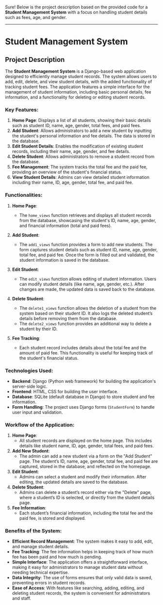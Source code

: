 Sure! Below is the project description based on the provided code for a **Student Management System** with a focus on handling student details such as fees, age, and gender.

---

# Student Management System

## Project Description

The **Student Management System** is a Django-based web application designed to efficiently manage student records. The system allows users to add, edit, delete, and view student details, with the added functionality of tracking student fees. The application features a simple interface for the management of student information, including basic personal details, fee information, and a functionality for deleting or editing student records.

### Key Features:
1. **Home Page**: Displays a list of all students, showing their basic details such as student ID, name, age, gender, total fees, and paid fees.
2. **Add Student**: Allows administrators to add a new student by inputting the student's personal information and fee details. The data is stored in the database.
3. **Edit Student Details**: Enables the modification of existing student records, including their name, age, gender, and fee details.
4. **Delete Student**: Allows administrators to remove a student record from the database.
5. **Fee Management**: The system tracks the total fee and the paid fee, providing an overview of the student's financial status.
6. **View Student Details**: Admins can view detailed student information including their name, ID, age, gender, total fee, and paid fee.

### Functionalities:

1. **Home Page**:
   - The `home_views` function retrieves and displays all student records from the database, showcasing the student's ID, name, age, gender, and financial information (total and paid fees).

2. **Add Student**:
   - The `add1_views` function provides a form to add new students. The form captures student details such as student ID, name, age, gender, total fee, and paid fee. Once the form is filled out and validated, the student information is saved in the database.

3. **Edit Student**:
   - The `edit_views` function allows editing of student information. Users can modify student details (like name, age, gender, etc.). After changes are made, the updated data is saved back to the database.

4. **Delete Student**:
   - The `delete1_views` function allows the deletion of a student from the system based on their student ID. It also logs the deleted student’s details before removing them from the database.
   - The `delete2_views` function provides an additional way to delete a student by their ID.

5. **Fee Tracking**:
   - Each student record includes details about the total fee and the amount of paid fee. This functionality is useful for keeping track of the student's financial status.

### Technologies Used:
- **Backend**: Django (Python web framework) for building the application's server-side logic.
- **Frontend**: HTML, CSS for building the user interface.
- **Database**: SQLite (default database in Django) to store student and fee information.
- **Form Handling**: The project uses Django forms (`StudentForm`) to handle user input and validation.

### Workflow of the Application:

1. **Home Page**:
   - All student records are displayed on the home page. This includes details like student name, ID, age, gender, total fees, and paid fees.
2. **Add New Student**:
   - The admin can add a new student via a form on the "Add Student" page. The student’s ID, name, age, gender, total fee, and paid fee are captured, stored in the database, and reflected on the homepage.
3. **Edit Student**:
   - Admins can select a student and modify their information. After editing, the updated details are saved to the database.
4. **Delete Student**:
   - Admins can delete a student’s record either via the "Delete" page, where a student’s ID is selected, or directly from the student details page.
5. **Fee Information**:
   - Each student’s financial information, including the total fee and the paid fee, is stored and displayed.

### Benefits of the System:
- **Efficient Record Management**: The system makes it easy to add, edit, and manage student details.
- **Fee Tracking**: The fee information helps in keeping track of how much fee has been paid and how much is pending.
- **Simple Interface**: The application offers a straightforward interface, making it easy for administrators to manage student data without needing technical expertise.
- **Data Integrity**: The use of forms ensures that only valid data is saved, preventing errors in student records.
- **Ease of Access**: With features like searching, adding, editing, and deleting student records, the system is convenient for administrators and staff.
